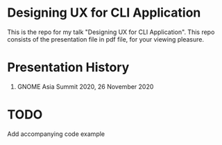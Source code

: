 # Designing UX for CLI Application

This is the repo for my talk "Designing UX for CLI Application". This repo consists of the presentation file in pdf file, for your viewing pleasure.

# Presentation History

1. GNOME Asia Summit 2020, 26 November 2020

# TODO

Add accompanying code example

